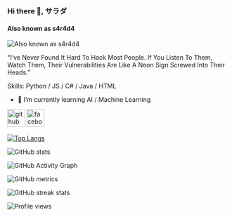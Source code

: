### Hi there 👋, サラダ
#### Also known as s4r4d4
![Also known as s4r4d4](https://images5.alphacoders.com/112/thumb-1920-1123013.jpg)

“I’ve Never Found It Hard To Hack Most People. If You Listen To Them, Watch Them, Their Vulnerabilities Are Like A Neon Sign Screwed Into Their Heads.”

Skills: Python / JS / C# / Java / HTML

- 🌱 I’m currently learning AI / Machine Learning 


[<img src='https://cdn.jsdelivr.net/npm/simple-icons@3.0.1/icons/github.svg' alt='github' height='40'>](https://github.com/s4r4d4xwork)  [<img src='https://cdn.jsdelivr.net/npm/simple-icons@3.0.1/icons/facebook.svg' alt='facebook' height='40'>](https://www.facebook.com/s4r4d4)  

[![Top Langs](https://github-readme-stats.vercel.app/api/top-langs/?username=s4r4d4xwork)](https://github.com/anuraghazra/github-readme-stats)

![GitHub stats](https://github-readme-stats.vercel.app/api?username=s4r4d4xwork&show_icons=true)  

![GitHub Activity Graph](https://activity-graph.herokuapp.com/graph?username=s4r4d4xwork)  

![GitHub metrics](https://metrics.lecoq.io/s4r4d4xwork)  

![GitHub streak stats](https://github-readme-streak-stats.herokuapp.com/?user=s4r4d4xwork)  

![Profile views](https://gpvc.arturio.dev/s4r4d4xwork)  
